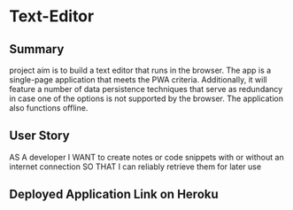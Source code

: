 # Text-Editor


## Summary
project aim is to build a text editor that runs in the browser. The app is a single-page application that meets the PWA criteria. Additionally, it will feature a number of data persistence techniques that serve as redundancy in case one of the options is not supported by the browser. The application also functions offline.


## User Story
AS A developer
I WANT to create notes or code snippets with or without an internet connection
SO THAT I can reliably retrieve them for later use


## Deployed Application Link on Heroku

